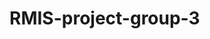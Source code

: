 # RMIS-project-group-3
<!DOCTYPE html>
<html lang="en">
<head>
    <meta charset="UTF-8">
    <meta name="viewport" content="width=device-width, initial-scale=1.0">
    <title>Dynamic Navigation Icons</title>
    <style>
        
</head>
<body>
    <div class="nav-container">
        <!-- Cloud Icon -->
        <div class="icon-box cloud" onclick="iconClicked('Cloud')">
            <div class="icon">☁️</div>
            <div class="icon-text">Cloud</div>
        </div>
</body>
</html>
